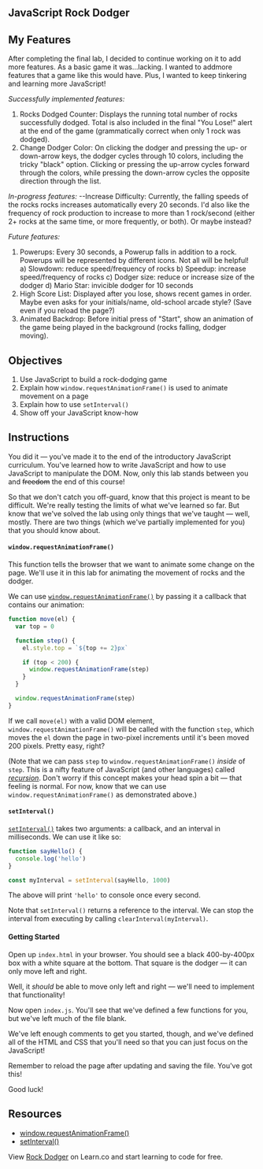 JavaScript Rock Dodger
---
## My Features

After completing the final lab, I decided to continue working on it to add more 
features. As a basic game it was...lacking. I wanted to addmore features that a 
game like this would have. Plus, I wanted to keep tinkering and learning more JavaScript!

_Successfully implemented features:_
1. Rocks Dodged Counter: Displays the running total number of rocks successfully 
   dodged. Total is also included in the final "You Lose!"
   alert at the end of the game (grammatically correct when only 1 rock was dodged).
2. Change Dodger Color: On clicking the dodger and pressing the up- or down-arrow 
   keys, the dodger cycles through 10 colors, including the tricky "black" 
   option. Clicking or pressing the up-arrow cycles forward through the colors, 
   while pressing the down-arrow cycles the opposite direction through the list.

_In-progress features:_
--Increase Difficulty: Currently, the falling speeds of the rocks rocks increases 
  automatically every 20 seconds. I'd also like the frequency of rock production 
  to increase to more than 1 rock/second (either 2+ rocks at the same time, or 
  more frequently, or both). Or maybe instead?

_Future features:_
1. Powerups: Every 30 seconds, a Powerup falls in addition to a rock. Powerups 
   will be represented by different icons. Not all will be helpful!
     a) Slowdown: reduce speed/frequency of rocks
     b) Speedup: increase speed/frequency of rocks
     c) Dodger size: reduce or increase size of the dodger
     d) Mario Star: invicible dodger for 10 seconds
2. High Score List: Displayed after you lose, shows recent games in order. Maybe 
   even asks for your initials/name, old-school arcade style? (Save even if you 
   reload the page?)
3. Animated Backdrop: Before initial press of "Start", show an animation of the
   game being played in the background (rocks falling, dodger moving).

## Objectives

1. Use JavaScript to build a rock-dodging game
2. Explain how `window.requestAnimationFrame()` is used to animate movement on a page
3. Explain how to use `setInterval()`
4. Show off your JavaScript know-how

## Instructions

You did it — you've made it to the end of the introductory JavaScript
curriculum. You've learned how to write JavaScript and how to use JavaScript to
manipulate the DOM. Now, only this lab stands between you and ~~freedom~~ the
end of this course!

So that we don't catch you off-guard, know that this project is meant to be
difficult. We're really testing the limits of what we've learned so far. But
know that we've solved the lab using only things that we've taught — well,
mostly. There are two things (which we've partially implemented for you) that
you should know about.

#### `window.requestAnimationFrame()`

This function tells the browser that we want to animate some change on the page.
We'll use it in this lab for animating the movement of rocks and the dodger.

We can use [`window.requestAnimationFrame()`][requestAnimation] by passing it a
callback that contains our animation:

``` javascript
function move(el) {
  var top = 0

  function step() {
    el.style.top = `${top += 2}px`

    if (top < 200) {
      window.requestAnimationFrame(step)
    }
  }

  window.requestAnimationFrame(step)
}
```

If we call `move(el)` with a valid DOM element, `window.requestAnimationFrame()`
will be called with the function `step`, which moves the `el` down the page in
two-pixel increments until it's been moved 200 pixels. Pretty easy, right?

(Note that we can pass `step` to `window.requestAnimationFrame()` _inside_ of
`step`. This is a nifty feature of JavaScript (and other languages) called
[_recursion_](https://en.wikipedia.org/wiki/Recursion_(computer_science)). Don't
worry if this concept makes your head spin a bit — that feeling is normal. For
now, know that we can use `window.requestAnimationFrame()` as demonstrated
above.)

#### `setInterval()`

[`setInterval()`][setInterval]
takes two arguments: a callback, and an interval in milliseconds. We can use it
like so:

``` javascript
function sayHello() {
  console.log('hello')
}

const myInterval = setInterval(sayHello, 1000)
```

The above will print `'hello'` to console once every second.

Note that `setInterval()` returns a reference to the interval. We can stop the
interval from executing by calling `clearInterval(myInterval)`.

#### Getting Started

Open up `index.html` in your browser. You should see a black 400-by-400px box
with a white square at the bottom. That square is the dodger — it can only move
left and right.

Well, it _should_ be able to move only left and right — we'll need to implement
that functionality!

Now open `index.js`. You'll see that we've defined a few functions for you, but
we've left much of the file blank.

We've left enough comments to get you started, though, and we've defined all of
the HTML and CSS that you'll need so that you can just focus on the JavaScript!

Remember to reload the page after updating and saving the file. You've got this!

Good luck!

## Resources

- [window.requestAnimationFrame()](https://developer.mozilla.org/en-US/docs/Web/API/window/requestAnimationFrame)
- [setInterval()](https://developer.mozilla.org/en-US/docs/Web/API/WindowTimers/setInterval)

<p class='util--hide'>View <a href='https://learn.co/lessons/javascript-rock-dodger'>Rock Dodger</a> on Learn.co and start learning to code for free.</p>

[requestAnimation]: https://developer.mozilla.org/en-US/docs/Web/API/window/requestAnimationFrame
[setInterval]: https://developer.mozilla.org/en-US/docs/Web/API/WindowTimers/setInterval
